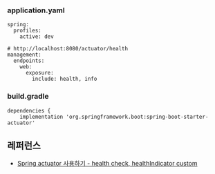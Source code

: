 ### application.yaml ###
```
spring:
  profiles:
    active: dev

# http://localhost:8080/actuator/health
management:
  endpoints:
    web:
      exposure:
        include: health, info
```

### build.gradle ###
```
dependencies {
	implementation 'org.springframework.boot:spring-boot-starter-actuator'
```

## 레퍼런스 ##

* [Spring actuator 사용하기 - health check, healthIndicator custom](https://truehong.tistory.com/124)
